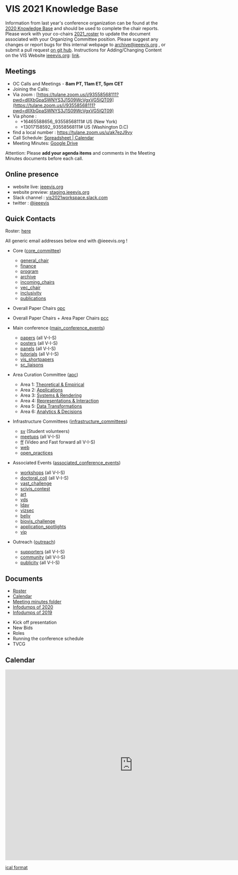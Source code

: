 VIS 2021 Knowledge Base
=====

Information from last year's conference organization can be found at the [2020 Knowledge Base](https://sites.google.com/site/ieeevisconfmgmt/) and should be used to complete the chair reports. Please work with your co-chairs [2021_roster](https://docs.google.com/spreadsheets/d/1jn_b7l4i9HHSqBfa1dZiuOfwHx3pHyc6czipE_B161Q/edit#gid=1136707907) to update the document associated with your Organizing Committee position.  Please suggest any changes or report bugs for this internal webpage to [archive@ieeevis.org](mailto:archive@ieeevis.org) , or submit a pull request [on git hub](https://github.com/ieeevis-internal/ieeevis-internal.github.io). Instructions for Adding/Changing Content on the VIS Website [ieeevis.org](ieeevis.org): [link](http://ieeevis.org/instructions).


Meetings
--------

 * OC Calls and Meetings - **8am PT, 11am ET, 5pm CET**
 * Joining the Calls: 
  * Via zoom  : 
[https://tulane.zoom.us/j/93558568111?pwd=dllXbGpaSWNYS3J1S09WcVgxVG5IQT09](https://tulane.zoom.us/j/93558568111?pwd=dllXbGpaSWNYS3J1S09WcVgxVG5IQT09)
  * Via phone : 
    * +16465588656,,93558568111# US (New York)
    * +13017158592,,93558568111# US (Washington D.C)
  * find a local number : https://tulane.zoom.us/u/ak7ezJ9vy 
 * Call Schedule: [Spreadsheet | Calendar](https://docs.google.com/spreadsheets/d/11hEQSV6AS-B4vN9T-xvqRQdMlgftQPWjd82WgIseKyA/edit#gid=0)
 * Meeting Minutes: [Google Drive](https://drive.google.com/drive/u/0/folders/11a7jbByTX7oacxB9eDH21GCBBakj4-G1)  


Attention: Please **add your agenda items** and comments in the Meeting Minutes documents before each call.


Online presence
------------

<!--
* Kickoff slides: here
* Important Dates Document: here
-->

* website live: [ieeevis.org](ieeevis.org)
* website preview: [staging.ieeevis.org](staging.ieeevis.org)
* Slack channel : [vis2021workspace.slack.com](vis2021workspace.slack.com)
* twitter : [@ieeevis](https://twitter.com/ieeevis)


Quick Contacts
-----------------

Roster: [here](https://docs.google.com/spreadsheets/d/1jn_b7l4i9HHSqBfa1dZiuOfwHx3pHyc6czipE_B161Q/edit#gid=1136707907)

All generic email addresses below end with @ieeevis.org !

* Core ([core_committee](mailto:core_committee@ieeevis.org)) 
  * [general_chair](mailto:general_chair@ieeevis.org) 
  * [finance](mailto:finance@ieeevis.org) 
  * [program](mailto:program@ieeevis.org) 
  * [archive](mailto:archive@ieeevis.org) 
  * [incoming_chairs](mailto:incoming_chairs@ieeevis.org)
  * [vec_chair](mailto:vec_chair@ieeevis.org) 
  * [inclusivity](mailto:inclusivity@ieeevis.org) 
  * [publications](mailto:publications@ieeevis.org)

* Overall Paper Chairs  [opc](opc@ieeevis.org)
   
* Overall Paper Chairs + Area Paper Chairs [pcc](pcc@ieeevis.org)

* Main conference ([main_conference_events](mailto:main_conference_events@ieeevis.org))
  * [papers](mailto:papers@ieeevis.org)  (all V-I-S)
  * [posters](mailto:posters@ieeevis.org) (all V-I-S) 
  * [panels](mailto:panels@ieeevis.org) (all V-I-S)
  * [tutorials](mailto:tutorials@ieeevis.org) (all V-I-S)
  * [vis_shortpapers](mailto:vis_shortpapers@ieeevis.org)
  * [sc_liaisons](mailto:sc_liaisons@ieeevis.org) 


* Area Curation Committee ([apc](mailto:apc@ieeevis.org))
  * Area 1: [Theoretical & Empirical](theory-empirical-apc@ieeevis.org)
  * Area 2: [Applications](applications-apc@ieeevis.org) 
  * Area 3: [Systems & Rendering](systems-rendering-apc@ieeevis.org)  
  * Area 4: [Representations & Interaction](representations-interaction-apc@ieeevis.org)
  * Area 5: [Data Transformations](data-transformations-apc@ieeevis.org) 
  * Area 6: [Analytics & Decisions](analytics-decisions-apc@ieeevis.org)


* Infrastructure Committees ([infrastructure_committees](mailto:infrastructure_committees@ieeevis.org))
  * [sv](mailto:sv@ieeevis.org) (Student volunteers)
  * [meetups](meetups@ieeevis.org) (all V-I-S)
  * [ff](mailto:ff@ieeevis.org) (Video and Fast forward all V-I-S)
  * [web](mailto:web@ieeevis.org) 
  * [open_practices](mailto:open_practices@ieeevis.org)


* Associated Events ([associated_conference_events](mailto:associated_conference_events@ieeevis.org))
  * [workshops](mailto:workshops@ieeevis.org)  (all V-I-S)
  * [doctoral_coll](mailto:doctoral_coll@ieeevis.org)  (all V-I-S)
  * [vast_challenge ](mailto:vast_challenge@ieeevis.org) 
  * [scivis_contest](mailto:scivis_contest@ieeevis.org) 
  * [art](mailto:art@ieeevis.org) 
  * [vds ](mailto:vds@ieeevis.org) 
  * [ldav ](mailto:ldav@ieeevis.org) 
  * [vizsec ](mailto:vizsec@ieeevis.org) 
  * [beliv](mailto:beliv@ieeevis.org) 
  * [biovis_challenge](mailto:biovis_challenge@ieeevis.org) 
  * [application_spotlights](mailto:application_spotlights@ieeevis.org) 
  * [vip](mailto:vip@ieeevis.org) 


* Outreach ([outreach](mailto:outreach@ieeevis.org))
  * [supporters](mailto:supporters@ieeevis.org) (all V-I-S)
  * [community](mailto:community@ieeevis.org) (all V-I-S)
  * [publicity](mailto:publicity@ieeevis.org)  (all V-I-S)


Documents 
----------------------

* [Roster](https://docs.google.com/spreadsheets/d/1jn_b7l4i9HHSqBfa1dZiuOfwHx3pHyc6czipE_B161Q/edit#gid=1136707907) 
* [Calendar](https://docs.google.com/spreadsheets/d/11hEQSV6AS-B4vN9T-xvqRQdMlgftQPWjd82WgIseKyA/edit#gid=0)
* [Meeting minutes folder](https://drive.google.com/drive/u/0/folders/11a7jbByTX7oacxB9eDH21GCBBakj4-G1)  
* [Infodumps of 2020](https://drive.google.com/drive/u/0/folders/178IERHWBaE9vETwlt_IsfKaAOvl9ZMf2)
* [Infodumps of 2019](https://drive.google.com/drive/u/0/folders/1P7YcmoY96kTkSbb0TUj-VWmsnd9uwmsP)
<!-- below I copy the title of the folder from the previous website but do not know what they refere to
--> 
* Kick off presentation 
* New Bids 
* Roles
* Running the conference schedule 
* TVCG



Calendar 
----------------------


<iframe src="https://calendar.google.com/calendar/embed?src=ieeevisconfmgmt%40gmail.com&ctz=America%2FLos_Angeles" style="border: 0" width="800" height="600" frameborder="0" scrolling="no"></iframe>

[ical format](https://calendar.google.com/calendar/ical/ieeevisconfmgmt%40gmail.com/public/basic.ics)

